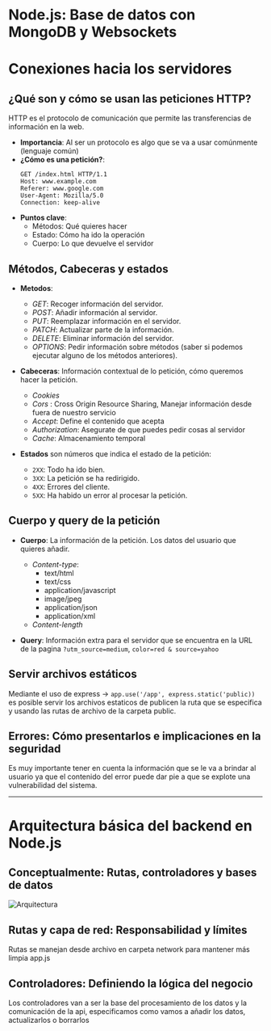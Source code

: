 # Node.js: Base de datos con MongoDB y Websockets

# Conexiones hacia los servidores

## ¿Qué son y cómo se usan las peticiones HTTP?

HTTP es el protocolo de comunicación que permite las transferencias de información en la web.

- **Importancia**: Al ser un protocolo es algo que se va a usar comúnmente (lenguaje común)
- **¿Cómo es una petición?**:
  ```
  GET /index.html HTTP/1.1
  Host: www.example.com
  Referer: www.google.com
  User-Agent: Mozilla/5.0
  Connection: keep-alive
  ```
- **Puntos clave**:
  - Métodos: Qué quieres hacer
  - Estado: Cómo ha ido la operación
  - Cuerpo: Lo que devuelve el servidor

## Métodos, Cabeceras y estados

- **Metodos**:

  - *GET*: Recoger información del servidor.
  - *POST*: Añadir información al servidor.
  - *PUT*: Reemplazar información en el servidor.
  - *PATCH*: Actualizar parte de la información.
  - *DELETE*: Eliminar información del servidor.
  - *OPTIONS*: Pedir información sobre métodos (saber si podemos ejecutar alguno de los métodos anteriores).

- **Cabeceras**: Información contextual de lo petición, cómo queremos hacer la petición.
  - *Cookies*
  - *Cors* : Cross Origin Resource Sharing, Manejar información desde fuera de nuestro servicio
  - *Accept*: Define el contenido que acepta
  - *Authorization*: Asegurate de que puedes pedir cosas al servidor
  - *Cache*: Almacenamiento temporal

- **Estados** son números que indica el estado de la petición:

  - `2XX`: Todo ha ido bien.
  - `3XX`: La petición se ha redirigido.
  - `4XX`: Errores del cliente.
  - `5XX`: Ha habido un error al procesar la petición.

## Cuerpo y query de la petición

- **Cuerpo**: La información de la petición. Los datos del usuario que quieres añadir.
  - *Content-type*: 
    - text/html
    - text/css 
    - application/javascript
    - image/jpeg
    - application/json
    - application/xml
  - *Content-length*
    
- **Query**: Información extra para el servidor que se encuentra en la URL de la pagina `?utm_source=medium`, `color=red & source=yahoo`

## Servir archivos estáticos
Mediante el uso de express -> `app.use('/app', express.static('public))` es posible servir los archivos estaticos de publicen la ruta que se especifica y usando las rutas de archivo de la carpeta public.

## Errores: Cómo presentarlos e implicaciones en la seguridad

Es muy importante tener en cuenta la información que se le va a brindar al usuario ya que el contenido del error puede dar pie a que se explote una vulnerabilidad del sistema.

---

# Arquitectura básica del backend en Node.js 

## Conceptualmente: Rutas, controladores y bases de datos

![Arquitectura](https://static.platzi.com/media/user_upload/diagrama-825e902b-0966-40f0-8231-65b99f7206c1.jpg) 

## Rutas y capa de red: Responsabilidad y límites

Rutas se manejan desde archivo en carpeta network para mantener más limpia app.js

## Controladores: Definiendo la lógica del negocio

Los controladores van a ser la base del procesamiento de los datos y la comunicación de la api, especificamos como vamos a añadir los datos, actualizarlos o borrarlos
